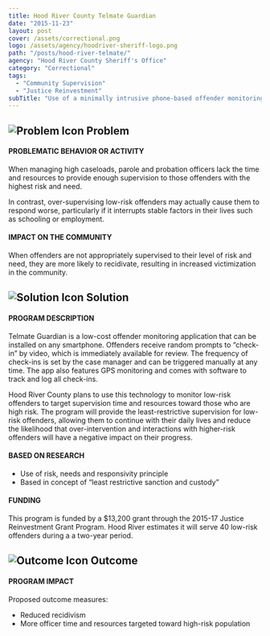 ```yaml
---
title: Hood River County Telmate Guardian
date: "2015-11-23"
layout: post
cover: /assets/correctional.png
logo: /assets/agency/hoodriver-sheriff-logo.png
path: "/posts/hood-river-telmate/"
agency: "Hood River County Sheriff's Office"
category: "Correctional"
tags:
  - "Community Supervision"
  - "Justice Reinvestment"
subTitle: "Use of a minimally intrusive phone-based offender monitoring application aims to reduce recidivism in low risk offenders and make more resources available to high-risk offenders."
---
```

## ![Problem Icon](https://github.com/google/material-design-icons/raw/master/alert/1x_web/ic_error_outline_black_48dp.png "Problem") Problem

#### PROBLEMATIC BEHAVIOR OR ACTIVITY

When managing high caseloads, parole and probation officers lack the time and resources to provide enough supervision to those offenders with the highest risk and need.

In contrast, over-supervising low-risk offenders may actually cause them to respond worse, particularly if it interrupts stable factors in their lives such as schooling or employment.

#### IMPACT ON THE COMMUNITY

When offenders are not appropriately supervised to their level of risk and need, they are more likely to recidivate, resulting in increased victimization in the community.

## ![Solution Icon](https://github.com/google/material-design-icons/raw/master/action/1x_web/ic_lightbulb_outline_black_48dp.png "Solution") Solution

#### PROGRAM DESCRIPTION

Telmate Guardian is a low-cost offender monitoring application that can be installed on any smartphone. Offenders receive random prompts to “check-in” by video, which is immediately available for review. The frequency of check-ins is set by the case manager and can be triggered manually at any time. The app also features GPS monitoring and comes with software to track and log all check-ins.

Hood River County plans to use this technology to monitor low-risk offenders to target supervision time and resources toward those who are high risk. The program will provide the least-restrictive supervision for low-risk offenders, allowing them to continue with their daily lives and reduce the likelihood that over-intervention and interactions with higher-risk offenders will have a negative impact on their progress.

#### BASED ON RESEARCH

- Use of risk, needs and responsivity principle
- Based in concept of “least restrictive sanction and custody”

#### FUNDING

This program is funded by a $13,200 grant through the 2015-17 Justice Reinvestment Grant Program. Hood River estimates it will serve 40 low-risk offenders during a a two-year period.

## ![Outcome Icon](https://github.com/google/material-design-icons/raw/master/action/1x_web/ic_view_list_black_48dp.png "Outcome") Outcome

#### PROGRAM IMPACT

Proposed outcome measures:

- Reduced recidivism
- More officer time and resources targeted toward high-risk population
